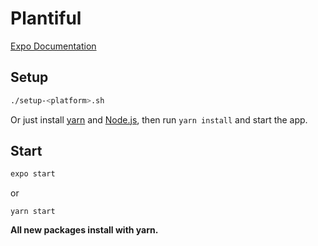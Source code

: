 # Plantiful

[Expo Documentation](https://docs.expo.dev/)

## Setup

```bash
./setup-<platform>.sh
```

Or just install [yarn](https://classic.yarnpkg.com/lang/en/docs/install) and [Node.js](https://nodejs.org), then run `yarn install` and start the app.

## Start

```bash
expo start
```
or
```
yarn start
```
**All new packages install with yarn.**
